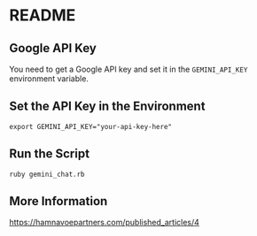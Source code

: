 # README

## Google API Key
You need to get a Google API key and set it in the `GEMINI_API_KEY` environment variable.

## Set the API Key in the Environment
```
export GEMINI_API_KEY="your-api-key-here"
```

## Run the Script

```
ruby gemini_chat.rb
```

## More Information


https://hamnavoepartners.com/published_articles/4
